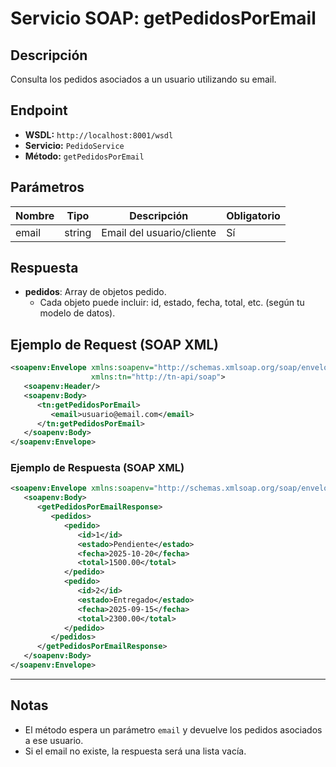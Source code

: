 # Servicio SOAP: getPedidosPorEmail

## Descripción
Consulta los pedidos asociados a un usuario utilizando su email.

## Endpoint
- **WSDL:** `http://localhost:8001/wsdl`
- **Servicio:** `PedidoService`
- **Método:** `getPedidosPorEmail`

## Parámetros

| Nombre   | Tipo   | Descripción                | Obligatorio |
|----------|--------|----------------------------|-------------|
| email    | string | Email del usuario/cliente  | Sí          |

## Respuesta

- **pedidos**: Array de objetos pedido.
  - Cada objeto puede incluir: id, estado, fecha, total, etc. (según tu modelo de datos).

## Ejemplo de Request (SOAP XML)
```xml
<soapenv:Envelope xmlns:soapenv="http://schemas.xmlsoap.org/soap/envelope/"
                  xmlns:tn="http://tn-api/soap">
   <soapenv:Header/>
   <soapenv:Body>
      <tn:getPedidosPorEmail>
         <email>usuario@email.com</email>
      </tn:getPedidosPorEmail>
   </soapenv:Body>
</soapenv:Envelope>
```

### Ejemplo de Respuesta (SOAP XML)
```xml
<soapenv:Envelope xmlns:soapenv="http://schemas.xmlsoap.org/soap/envelope/">
   <soapenv:Body>
      <getPedidosPorEmailResponse>
         <pedidos>
            <pedido>
               <id>1</id>
               <estado>Pendiente</estado>
               <fecha>2025-10-20</fecha>
               <total>1500.00</total>
            </pedido>
            <pedido>
               <id>2</id>
               <estado>Entregado</estado>
               <fecha>2025-09-15</fecha>
               <total>2300.00</total>
            </pedido>
         </pedidos>
      </getPedidosPorEmailResponse>
   </soapenv:Body>
</soapenv:Envelope>
```

---

## Notas
- El método espera un parámetro `email` y devuelve los pedidos asociados a ese usuario.
- Si el email no existe, la respuesta será una lista vacía.
